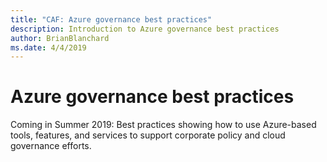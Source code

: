 ```yaml
---
title: "CAF: Azure governance best practices"
description: Introduction to Azure governance best practices
author: BrianBlanchard
ms.date: 4/4/2019
---
```


# Azure governance best practices

Coming in Summer 2019: Best practices showing how to use Azure-based tools, features, and services to support corporate policy and cloud governance efforts.